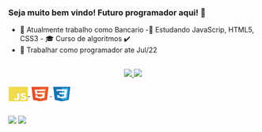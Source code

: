 ### Seja muito bem vindo! Futuro programador aqui! 👋

- 🔭 Atualmente trabalho como Bancario -🌱 Estudando JavaScrip, HTML5, CSS3 - 🎓 Curso de algoritmos ✔️
- 🥇 Trabalhar como programador ate Jul/22
##
<div align="center">
  <a href="https://github.com/rafaeljonp">
  <img height="140em" src="https://github-readme-stats.vercel.app/api?username=rafaeljonp&show_icons=dracula&theme=dracula&include_all_commits=true&count_private=true"/>
  <img height="140em" src="https://github-readme-stats.vercel.app/api/top-langs/?username=rafaeljonp&layout=compact&langs_count=7&theme=dracula"/>
</div>
<div style="display: inline_block"><br>
    <img align="center" alt="Rafa-Js" height="30" width="40" src="https://raw.githubusercontent.com/devicons/devicon/master/icons/javascript/javascript-plain.svg">
    <img align="center" alt="Rafa-HTML" height="30" width="40" src="https://raw.githubusercontent.com/devicons/devicon/master/icons/html5/html5-original.svg">
    <img align="center" alt="Rafa-CSS" height="30" width="40" src="https://raw.githubusercontent.com/devicons/devicon/master/icons/css3/css3-original.svg">
 </div>
  
  ##
  <div>
    <a href="https://www.instagram.com/rafaeljonp/" target="_blank"><img src="https://img.shields.io/badge/-Instagram-%23E4405F?style=for-the-badge&logo=instagram&logoColor=white" target="_blank"></a>
     <a href="www.linkedin.com/rafaeljonp" target="_blank"><img src="https://img.shields.io/badge/-LinkedIn-%230077B5?style=for-the-badge&logo=linkedin&logoColor=white" target="_blank"></a> 
   
  </div>
